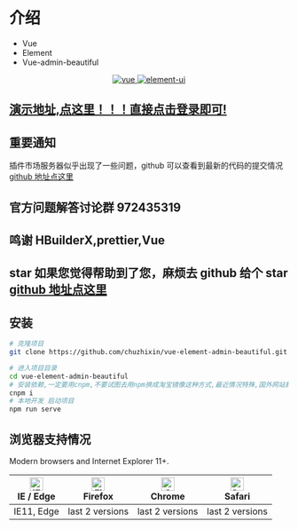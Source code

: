 # 介绍

- Vue
- Element
- Vue-admin-beautiful

<p align="center">
  <a href="https://github.com/vuejs/vue">
    <img src="https://img.shields.io/badge/vue-始终基于最新版-brightgreen.svg" alt="vue">
  </a>
  <a href="https://github.com/ElemeFE/element">
    <img src="https://img.shields.io/badge/element--ui-始终基于最新版-brightgreen.svg" alt="element-ui">
  </a>
</p>

## [演示地址,点这里！！！直接点击登录即可!](http://chu1204505056.gitee.io/vue-admin-beautiful)

## 重要通知

插件市场服务器似乎出现了一些问题，github 可以查看到最新的代码的提交情况[github 地址点这里](https://github.com/chuzhixin/vue-admin-beautiful)

## 官方问题解答讨论群 972435319

## 鸣谢 HBuilderX,prettier,Vue

## star 如果您觉得帮助到了您，麻烦去 github 给个 star [github 地址点这里](https://github.com/chuzhixin/vue-admin-beautiful)

## 安装

```bash
# 克隆项目
git clone https://github.com/chuzhixin/vue-element-admin-beautiful.git

# 进入项目目录
cd vue-element-admin-beautiful
# 安装依赖,一定要用cnpm,不要试图去用npm换成淘宝镜像这种方式,最近情况特殊,国外网站封锁的厉害
cnpm i
# 本地开发 启动项目
npm run serve
```

## 浏览器支持情况

Modern browsers and Internet Explorer 11+.

| [<img class="no-margin" src="https://raw.githubusercontent.com/alrra/browser-logos/master/src/edge/edge_48x48.png" alt="IE / Edge" width="24px" height="24px" />](http://godban.github.io/browsers-support-badges/)</br>IE / Edge | [<img class="no-margin" src="https://raw.githubusercontent.com/alrra/browser-logos/master/src/firefox/firefox_48x48.png" alt="Firefox" width="24px" height="24px" />](http://godban.github.io/browsers-support-badges/)</br>Firefox | [<img class="no-margin" src="https://raw.githubusercontent.com/alrra/browser-logos/master/src/chrome/chrome_48x48.png" alt="Chrome" width="24px" height="24px" />](http://godban.github.io/browsers-support-badges/)</br>Chrome | [<img class="no-margin" src="https://raw.githubusercontent.com/alrra/browser-logos/master/src/safari/safari_48x48.png" alt="Safari" width="24px" height="24px" />](http://godban.github.io/browsers-support-badges/)</br>Safari |
| --------------------------------------------------------------------------------------------------------------------------------------------------------------------------------------------------------------------------------- | ----------------------------------------------------------------------------------------------------------------------------------------------------------------------------------------------------------------------------------- | ------------------------------------------------------------------------------------------------------------------------------------------------------------------------------------------------------------------------------- | ------------------------------------------------------------------------------------------------------------------------------------------------------------------------------------------------------------------------------- |
| IE11, Edge                                                                                                                                                                                                                        | last 2 versions                                                                                                                                                                                                                     | last 2 versions                                                                                                                                                                                                                 | last 2 versions                                                                                                                                                                                                                 |
